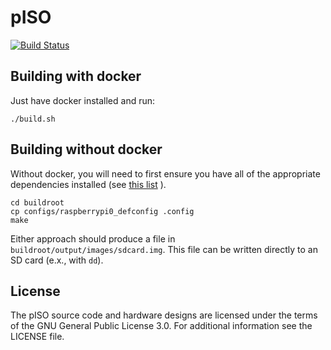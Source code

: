 pISO
====

[![Build Status](https://travis-ci.org/ALSchwalm/pISO.svg?branch=master)](https://travis-ci.org/ALSchwalm/pISO)

Building with docker
--------------------

Just have docker installed and run:

    ./build.sh

Building without docker
-----------------------

Without docker, you will need to first ensure you have all of the appropriate
dependencies installed (see [this list](https://buildroot.org/downloads/manual/manual.html#requirement) ).

    cd buildroot
    cp configs/raspberrypi0_defconfig .config
    make

Either approach should produce a file in `buildroot/output/images/sdcard.img`. This file can
be written directly to an SD card (e.x., with `dd`).

License
-------

The pISO source code and hardware designs are licensed under the terms of the GNU General Public
License 3.0. For additional information see the LICENSE file.

